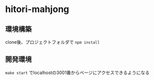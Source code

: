 # hitori-mahjong

## 環境構築

clone後、プロジェクトフォルダで `npm install`

## 開発環境

`make start` でlocalhostの3001番からページにアクセスできるようになる
